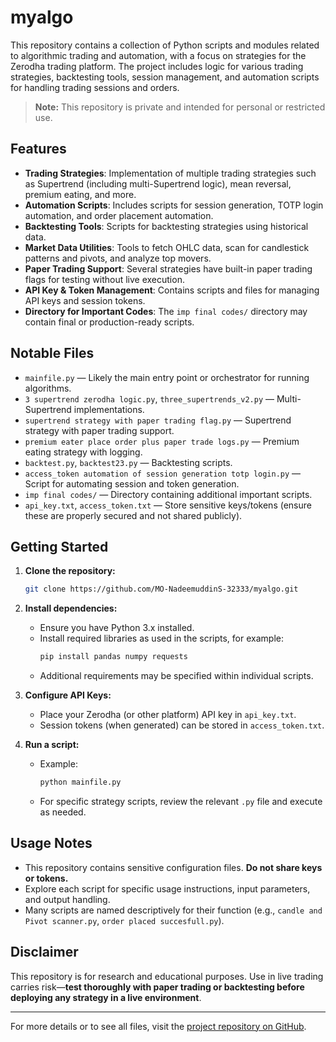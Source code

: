 # myalgo

This repository contains a collection of Python scripts and modules related to algorithmic trading and automation, with a focus on strategies for the Zerodha trading platform. The project includes logic for various trading strategies, backtesting tools, session management, and automation scripts for handling trading sessions and orders.

> **Note:** This repository is private and intended for personal or restricted use.

## Features

- **Trading Strategies**: Implementation of multiple trading strategies such as Supertrend (including multi-Supertrend logic), mean reversal, premium eating, and more.
- **Automation Scripts**: Includes scripts for session generation, TOTP login automation, and order placement automation.
- **Backtesting Tools**: Scripts for backtesting strategies using historical data.
- **Market Data Utilities**: Tools to fetch OHLC data, scan for candlestick patterns and pivots, and analyze top movers.
- **Paper Trading Support**: Several strategies have built-in paper trading flags for testing without live execution.
- **API Key & Token Management**: Contains scripts and files for managing API keys and session tokens.
- **Directory for Important Codes**: The `imp final codes/` directory may contain final or production-ready scripts.

## Notable Files

- `mainfile.py` — Likely the main entry point or orchestrator for running algorithms.
- `3 supertrend zerodha logic.py`, `three_supertrends_v2.py` — Multi-Supertrend implementations.
- `supertrend strategy with paper trading flag.py` — Supertrend strategy with paper trading support.
- `premium eater place order plus paper trade logs.py` — Premium eating strategy with logging.
- `backtest.py`, `backtest23.py` — Backtesting scripts.
- `access_token automation of session generation totp login.py` — Script for automating session and token generation.
- `imp final codes/` — Directory containing additional important scripts.
- `api_key.txt`, `access_token.txt` — Store sensitive keys/tokens (ensure these are properly secured and not shared publicly).

## Getting Started

1. **Clone the repository:**
   ```bash
   git clone https://github.com/MO-NadeemuddinS-32333/myalgo.git
   ```

2. **Install dependencies:**
   - Ensure you have Python 3.x installed.
   - Install required libraries as used in the scripts, for example:
     ```bash
     pip install pandas numpy requests
     ```
   - Additional requirements may be specified within individual scripts.

3. **Configure API Keys:**
   - Place your Zerodha (or other platform) API key in `api_key.txt`.
   - Session tokens (when generated) can be stored in `access_token.txt`.

4. **Run a script:**
   - Example:
     ```bash
     python mainfile.py
     ```

   - For specific strategy scripts, review the relevant `.py` file and execute as needed.

## Usage Notes

- This repository contains sensitive configuration files. **Do not share keys or tokens.**
- Explore each script for specific usage instructions, input parameters, and output handling.
- Many scripts are named descriptively for their function (e.g., `candle and Pivot scanner.py`, `order placed succesfull.py`).

## Disclaimer

This repository is for research and educational purposes. Use in live trading carries risk—**test thoroughly with paper trading or backtesting before deploying any strategy in a live environment**.

---

For more details or to see all files, visit the [project repository on GitHub](https://github.com/MO-NadeemuddinS-32333/myalgo/tree/main/).